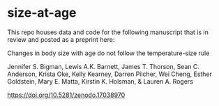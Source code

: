 # size-at-age

This repo houses data and code for the following manuscript that is in review and posted as a preprint here:


Changes in body size with age do not follow the temperature-size rule

Jennifer S. Bigman, Lewis A.K. Barnett, James T. Thorson, Sean C. Anderson, Krista Oke, Kelly Kearney, Darren Pilcher, Wei Cheng, Esther Goldstein, Mary E. Matta, Kirstin K. Holsman, & Lauren A. Rogers


https://doi.org/10.5281/zenodo.17038970


